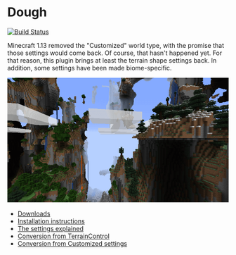 # Dough

[![Build Status](https://travis-ci.com/rutgerkok/Dough.svg?branch=master)](https://travis-ci.com/rutgerkok/Dough)

Minecraft 1.13 removed the "Customized" world type, with the promise that those settings would come back. Of course, that hasn't happened yet. For that reason, this plugin brings at least the terrain shape settings back. In addition, some settings have been made biome-specific.

![Screenshot](.github/screenshot.png)

* [Downloads](https://github.com/rutgerkok/Dough/releases)
* [Installation instructions](https://github.com/rutgerkok/Dough/wiki/Installation)
* [The settings explained](https://github.com/rutgerkok/Dough/wiki/Configuration)
* [Conversion from TerrainControl](https://github.com/rutgerkok/Dough/wiki/TerrainControl)
* [Conversion from Customized settings](https://githug.com/rutgerkok/Dough/wiki/Customized)
